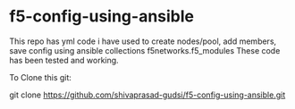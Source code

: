# f5-config-using-ansible

This repo has yml code i have used to create nodes/pool, add members, save config using ansible collections f5networks.f5_modules
These code has been tested and working.

To Clone this git:

git clone https://github.com/shivaprasad-gudsi/f5-config-using-ansible.git
